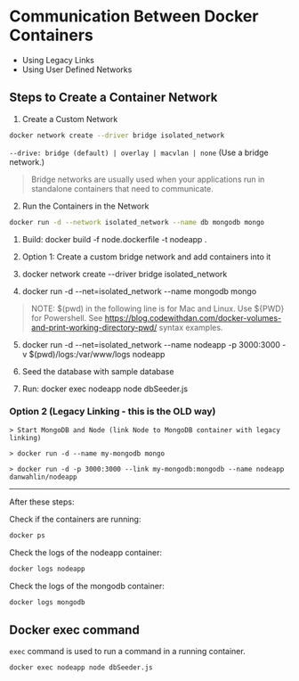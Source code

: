 # Communication Between Docker Containers

- Using Legacy Links
- Using User Defined Networks

## Steps to Create a Container Network

1. Create a Custom Network

```bash
docker network create --driver bridge isolated_network
```

`--drive: bridge (default) | overlay | macvlan | none` (Use a bridge network.)

> Bridge networks are usually used when your applications run in standalone containers that need to communicate.

2. Run the Containers in the Network

```bash
docker run -d --network isolated_network --name db mongodb mongo
```

1. Build: docker build -f node.dockerfile -t nodeapp .

2. Option 1: Create a custom bridge network and add containers into it

3. docker network create --driver bridge isolated_network
4. docker run -d --net=isolated_network --name mongodb mongo

> NOTE: $(pwd) in the following line is for Mac and Linux. Use ${PWD} for Powershell. 
> See https://blog.codewithdan.com/docker-volumes-and-print-working-directory-pwd/ syntax examples.

5. docker run -d --net=isolated_network --name nodeapp -p 3000:3000 -v $(pwd)/logs:/var/www/logs nodeapp

6. Seed the database with sample database
7. Run: docker exec nodeapp node dbSeeder.js

### Option 2 (Legacy Linking - this is the OLD way)


```
> Start MongoDB and Node (link Node to MongoDB container with legacy linking)

> docker run -d --name my-mongodb mongo

> docker run -d -p 3000:3000 --link my-mongodb:mongodb --name nodeapp danwahlin/nodeapp
```

---

After these steps:

Check if the containers are running:

```bash
docker ps
```

Check the logs of the nodeapp container:

```bash
docker logs nodeapp
```

Check the logs of the mongodb container:

```bash
docker logs mongodb
```

## Docker exec command

`exec` command is used to run a command in a running container.

```bash
docker exec nodeapp node dbSeeder.js
```